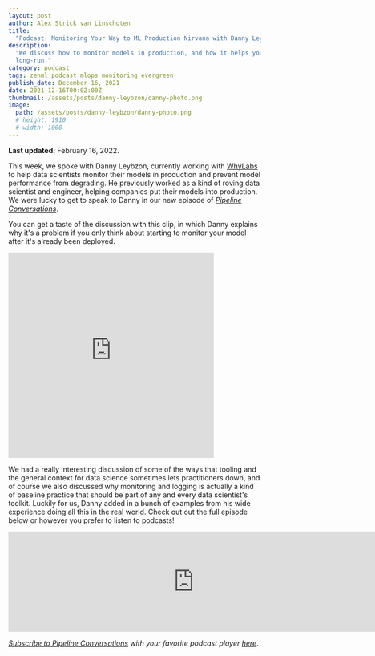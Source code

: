 ```yaml
---
layout: post
author: Alex Strick van Linschoten
title:
  "Podcast: Monitoring Your Way to ML Production Nirvana with Danny Leybzon"
description:
  "We discuss how to monitor models in production, and how it helps you in the
  long-run."
category: podcast
tags: zenml podcast mlops monitoring evergreen
publish_date: December 16, 2021
date: 2021-12-16T00:02:00Z
thumbnail: /assets/posts/danny-leybzon/danny-photo.png
image:
  path: /assets/posts/danny-leybzon/danny-photo.png
  # height: 1910
  # width: 1000
---
```


**Last updated:** February 16, 2022.

This week, we spoke with Danny Leybzon, currently working with
[WhyLabs](https://whylabs.ai/) to help data scientists monitor their models in
production and prevent model performance from degrading. He previously worked as
a kind of roving data scientist and engineer, helping companies put their models
into production. We were lucky to get to speak to Danny in our new episode of
[_Pipeline Conversations_](https://podcast.zenml.io).

You can get a taste of the discussion with this clip, in which Danny explains
why it's a problem if you only think about starting to monitor your model after
it's already been deployed.

<iframe src="https://share.descript.com/embed/JX7Eo0kvLCK" width="410" height="410" frameborder="0" allowfullscreen></iframe>

We had a really interesting discussion of some of the ways that tooling and the
general context for data science sometimes lets practitioners down, and of
course we also discussed why monitoring and logging is actually a kind of
baseline practice that should be part of any and every data scientist's toolkit.
Luckily for us, Danny added in a bunch of examples from his wide experience
doing all this in the real world. Check out out the full episode below or
however you prefer to listen to podcasts!

<iframe src="https://player.fireside.fm/v2/vA-gqsEV+4puX5KtX?theme=dark" width="740" height="200" frameborder="0" scrolling="no"></iframe>

<br>

_[Subscribe to Pipeline Conversations](https://podcast.zenml.io/subscribe) with
your favorite podcast player [here](https://podcast.zenml.io/subscribe)_.
